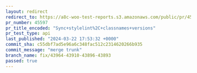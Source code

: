 ```yaml
---
layout: redirect
redirect_to: https://a8c-woo-test-reports.s3.amazonaws.com/public/pr/45597/api/index.html
pr_number: 45597
pr_title_encoded: "Sync+stylelint%2C+classnames+versions"
pr_test_type: api
last_published: "2024-03-22 17:53:32 +0000"
commit_sha: c55dbf7ad5e96a6c348fac512c2314620266b935
commit_message: "merge trunk"
branch_name: fix/43964-43910-43896-43893
passed: true
---
```


